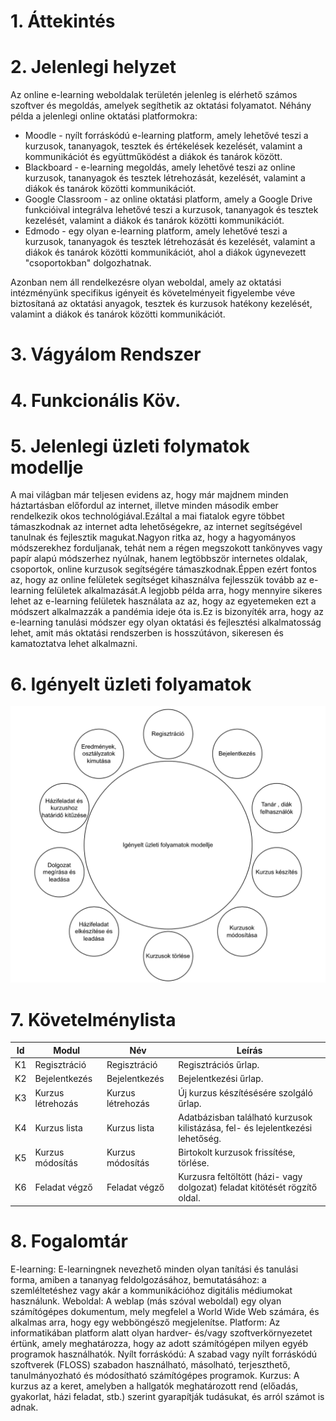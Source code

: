 # 1. Áttekintés

# 2. Jelenlegi helyzet
Az online e-learning weboldalak területén jelenleg is elérhető számos szoftver és megoldás, amelyek segíthetik az oktatási folyamatot. Néhány példa a jelenlegi online oktatási platformokra:
+ Moodle - nyílt forráskódú e-learning platform, amely lehetővé teszi a kurzusok, tananyagok, tesztek és értékelések kezelését, valamint a kommunikációt és együttműködést a diákok és tanárok között.
+ Blackboard - e-learning megoldás, amely lehetővé teszi az online kurzusok, tananyagok és tesztek létrehozását, kezelését, valamint a diákok és tanárok közötti kommunikációt.
+ Google Classroom - az online oktatási platform, amely a Google Drive funkcióival integrálva lehetővé teszi a kurzusok, tananyagok és tesztek kezelését, valamint a diákok és tanárok közötti kommunikációt.
+ Edmodo - egy olyan e-learning platform, amely lehetővé teszi a kurzusok, tananyagok és tesztek létrehozását és kezelését, valamint a diákok és tanárok közötti kommunikációt, ahol a diákok úgynevezett "csoportokban" dolgozhatnak.

Azonban nem áll rendelkezésre olyan weboldal, amely az oktatási intézményünk specifikus igényeit és követelményeit figyelembe véve biztosítaná az oktatási anyagok, tesztek és kurzusok hatékony kezelését, valamint a diákok és tanárok közötti kommunikációt.

# 3. Vágyálom Rendszer

# 4. Funkcionális Köv.

# 5. Jelenlegi üzleti folymatok modellje
A mai világban már teljesen evidens az, hogy már majdnem minden háztartásban előfordul az internet, illetve minden második ember rendelkezik okos technológiával.Ezáltal a mai fiatalok egyre többet támaszkodnak az internet adta lehetőségekre, az internet segítségével tanulnak és fejlesztik magukat.Nagyon ritka az, hogy a hagyományos módszerekhez forduljanak, tehát nem a régen megszokott tankönyves vagy papír alapú módszerhez nyúlnak, hanem legtöbbször internetes oldalak, csoportok, online kurzusok segítségére támaszkodnak.Éppen ezért fontos az, hogy az online felületek segítséget kihasználva fejlesszük tovább az e-learning felületek alkalmazását.A legjobb példa arra, hogy mennyire sikeres lehet az e-learning felületek használata az az, hogy az egyetemeken ezt a módszert alkalmazzák a pandémia ideje óta is.Ez is bizonyíték arra, hogy az e-learning tanulási módszer egy olyan oktatási és fejlesztési alkalmatosság lehet, amit más oktatási rendszerben is hosszútávon, sikeresen és kamatoztatva lehet alkalmazni.

# 6. Igényelt üzleti folyamatok
![](media/Igenyeltv_uzleti_folyamatok_modellje.png)

# 7. Követelménylista
| Id | Modul | Név | Leírás |
| :---: | --- | --- | --- |
| K1 | Regisztráció | Regisztráció | Regisztrációs űrlap. |
| K2 | Bejelentkezés | Bejelentkezés | Bejelentkezési űrlap. |
| K3 | Kurzus létrehozás | Kurzus létrehozás | Új kurzus készítésésére szolgáló űrlap. |
| K4 | Kurzus lista | Kurzus lista | Adatbázisban található kurzusok kilistázása, fel- és lejelentkezési lehetőség. |
| K5 | Kurzus módosítás | Kurzus módosítás | Birtokolt kurzusok frissítése, törlése. |
| K6 | Feladat végző | Feladat végző | Kurzusra feltöltött (házi- vagy dolgozat) feladat kitötését rögzítő oldal. |

# 8. Fogalomtár
E-learning: E-learningnek nevezhető minden olyan tanítási és tanulási forma, amiben a tananyag feldolgozásához, bemutatásához: a szemléltetéshez vagy akár a kommunikációhoz digitális médiumokat használunk.
Weboldal: A weblap (más szóval weboldal) egy olyan számítógépes dokumentum, mely megfelel a World Wide Web számára, és alkalmas arra, hogy egy webböngésző megjelenítse.
Platform: Az informatikában platform alatt olyan hardver- és/vagy szoftverkörnyezetet értünk, amely meghatározza, hogy az adott számítógépen milyen egyéb programok használhatók.
Nyílt forráskódú: A szabad vagy nyílt forráskódú szoftverek (FLOSS) szabadon használható, másolható, terjeszthető, tanulmányozható és módosítható számítógépes programok.
Kurzus: A kurzus az a keret, amelyben a hallgatók meghatározott rend (előadás, gyakorlat, házi feladat, stb.) szerint gyarapítják tudásukat, és arról számot is adnak.

